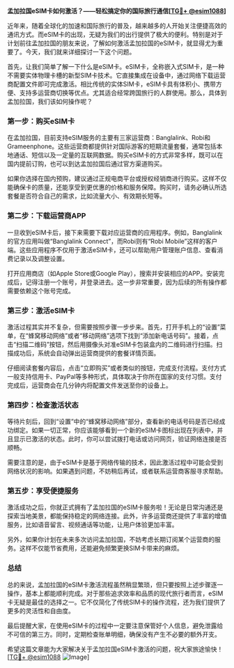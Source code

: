 **孟加拉国eSIM卡如何激活？——轻松搞定你的国际旅行通信[[TG💪+ @esim1088](https://t.me/s/esim1088)]**

近年来，随着全球化的加速和国际旅行的普及，越来越多的人开始关注便捷高效的通讯方式。而eSIM卡的出现，无疑为我们的出行提供了极大的便利。特别是对于计划前往孟加拉国的朋友来说，了解如何激活孟加拉国的eSIM卡，就显得尤为重要了。今天，我们就来详细探讨一下这个问题。

首先，让我们简单了解一下什么是eSIM卡。eSIM卡，全称嵌入式SIM卡，是一种不需要实体物理卡槽的新型SIM卡技术。它直接集成在设备中，通过网络下载运营商配置文件即可完成激活。相比传统的实体SIM卡，eSIM卡具有体积小、携带方便、支持多运营商切换等优点。尤其适合经常跨国旅行的人群使用。那么，具体到孟加拉国，我们该如何操作呢？

### **第一步：购买eSIM卡**
在孟加拉国，目前支持eSIM服务的主要有三家运营商：Banglalink、Robi和Grameenphone。这些运营商都提供针对国际游客的短期流量套餐，通常包括本地通话、短信以及一定量的互联网数据。购买eSIM卡的方式非常多样，既可以在国内提前订购，也可以到达孟加拉国后通过官方渠道购买。

如果你选择在国内预购，建议通过正规电商平台或授权经销商进行购买。这样不仅能确保卡的质量，还能享受到更优惠的价格和服务保障。购买时，请务必确认所选套餐是否符合自己的需求，比如流量大小、有效期长短等。

### **第二步：下载运营商APP**
一旦收到eSIM卡后，接下来需要下载对应运营商的应用程序。例如，Banglalink的官方应用叫做“Banglalink Connect”，而Robi则有“Robi Mobile”这样的客户端。这些应用程序不仅用于激活eSIM卡，还可以帮助用户管理账户信息、查看消费记录以及调整设置。

打开应用商店（如Apple Store或Google Play），搜索并安装相应的APP。安装完成后，记得注册一个账号，并登录进去。这一步非常重要，因为后续的所有操作都需要依赖这个账号完成。

### **第三步：激活eSIM卡**
激活过程其实并不复杂，但需要按照步骤一步步来。首先，打开手机上的“设置”菜单，在“蜂窝移动网络”或者“移动网络”选项下找到“添加新电话号码”。接着，点击“扫描二维码”按钮，然后用摄像头对准eSIM卡包装盒内的二维码进行扫描。扫描成功后，系统会自动弹出运营商提供的套餐详情页面。

仔细阅读套餐内容后，点击“立即购买”或者类似的按钮，完成支付流程。支付方式一般支持信用卡、PayPal等多种形式，具体取决于你所在国家的支付习惯。支付完成后，运营商会在几分钟内将配置文件发送至你的设备上。

### **第四步：检查激活状态**
等待片刻后，回到“设置”中的“蜂窝移动网络”部分，查看新的电话号码是否已经成功绑定。如果一切正常，你应该能够看到一个新的eSIM卡图标出现在列表中，并且显示已激活的状态。此时，你可以尝试拨打电话或访问网页，验证网络连接是否顺畅。

需要注意的是，由于eSIM卡是基于网络传输的技术，因此激活过程中可能会受到网络状况的影响。如果遇到问题，不妨稍后再试，或者联系运营商客服寻求帮助。

### **第五步：享受便捷服务**
激活成功之后，你就正式拥有了孟加拉国的eSIM卡服务啦！无论是日常沟通还是探索当地美景，都能保持稳定的网络连接。此外，许多运营商还提供了丰富的增值服务，比如语音留言、视频通话等功能，让用户体验更加丰富。

另外，如果你计划在未来多次访问孟加拉国，不妨考虑长期订阅某个运营商的服务。这样不仅能节省费用，还能避免频繁更换SIM卡带来的麻烦。

### **总结**
总的来说，孟加拉国的eSIM卡激活流程虽然稍显繁琐，但只要按照上述步骤逐一操作，基本上都能顺利完成。对于那些追求效率和品质的现代旅行者而言，eSIM卡无疑是最佳的选择之一。它不仅简化了传统SIM卡的操作流程，还为我们提供了更多的灵活性和自由度。

最后提醒大家，在使用eSIM卡的过程中一定要注意保管好个人信息，避免泄露给不可信的第三方。同时，定期检查账单明细，确保没有产生不必要的额外开支。

希望这篇文章能为大家解决关于孟加拉国eSIM卡激活的问题，祝大家旅途愉快！[[TG💪+ @esim1088](https://t.me/s/esim1088) ![Image](https://i.postimg.cc/4NQfJmqS/Snipaste-2025-05-13-00-14-12.png)]
